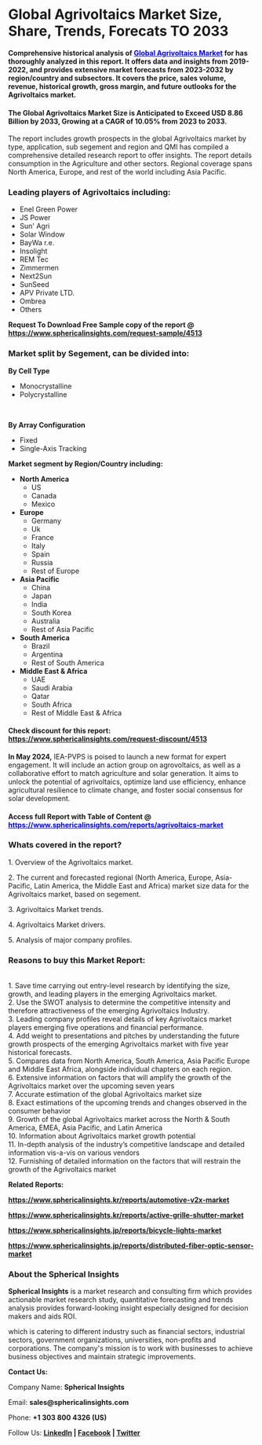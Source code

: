 <h1>Global Agrivoltaics Market Size, Share, Trends, Forecats TO 2033</h1>
<p><strong>Comprehensive historical analysis of&nbsp;<span style="color: #0000ff;"><a style="color: #0000ff;" href="https://www.sphericalinsights.com/reports/agrivoltaics-market" target="_blank">Global Agrivoltaics Market</a></span>&nbsp;for has thoroughly analyzed in this report. It offers data and insights from 2019-2022, and provides extensive market forecasts from 2023-2032 by region/country and subsectors. It covers the price, sales volume, revenue, historical growth, gross margin, and future outlooks for the Agrivoltaics market.</strong></p>
<h4><strong>The Global Agrivoltaics Market Size is Anticipated to Exceed USD 8.86 Billion by 2033, Growing at a CAGR of 10.05% from 2023 to 2033.</strong></h4>
<p>The report includes growth prospects in the global Agrivoltaics market by type, application, sub segement and region and QMI has compiled a comprehensive detailed research report to offer insights. The report details consumption in the Agriculture and other sectors. Regional coverage spans North America, Europe, and rest of the world including Asia Pacific.</p>
<h3><strong>Leading players of Agrivoltaics including:</strong></h3>
<ul>
<li>Enel Green Power</li>
<li>JS Power</li>
<li>Sun' Agri</li>
<li>Solar Window</li>
<li>BayWa r.e.</li>
<li>Insolight</li>
<li>REM Tec</li>
<li>Zimmermen</li>
<li>Next2Sun</li>
<li>SunSeed</li>
<li>APV Private LTD. &nbsp;</li>
<li>Ombrea</li>
<li>Others</li>
</ul>
<p><strong>Request To Download Free Sample copy of the report @ <a href="https://www.sphericalinsights.com/request-sample/4513" target="_blank">https://www.sphericalinsights.com/request-sample/4513</a></strong></p>
<h3><strong>Market split by Segement, can be divided into:</strong></h3>
<p><strong>By Cell Type</strong></p>
<ul>
<li>Monocrystalline</li>
<li>Polycrystalline</li>
</ul>
<p>&nbsp;</p>
<p><strong>By Array Configuration</strong></p>
<ul>
<li>Fixed</li>
<li>Single-Axis Tracking</li>
</ul>
<p><strong>Market segment by Region/Country including:</strong></p>
<ul>
<li><strong>North America</strong>
<ul>
<li>US</li>
<li>Canada</li>
<li>Mexico</li>
</ul>
</li>
<li><strong>Europe</strong>
<ul>
<li>Germany</li>
<li>Uk</li>
<li>France</li>
<li>Italy</li>
<li>Spain</li>
<li>Russia</li>
<li>Rest of Europe</li>
</ul>
</li>
<li><strong>Asia Pacific</strong>
<ul>
<li>China</li>
<li>Japan</li>
<li>India</li>
<li>South Korea</li>
<li>Australia</li>
<li>Rest of Asia Pacific</li>
</ul>
</li>
<li><strong>South America</strong>
<ul>
<li>Brazil</li>
<li>Argentina</li>
<li>Rest of South America</li>
</ul>
</li>
<li><strong>Middle East &amp; Africa</strong>
<ul>
<li>UAE</li>
<li>Saudi Arabia</li>
<li>Qatar</li>
<li>South Africa</li>
<li>Rest of Middle East &amp; Africa</li>
</ul>
</li>
</ul>
<h4>Check discount for this report: <a href="https://www.sphericalinsights.com/request-discount/4513" target="_blank">https://www.sphericalinsights.com/request-discount/4513</a></h4>
<p><strong>In May 2024,</strong> IEA-PVPS is poised to launch a new format for expert engagement. It will include an action group on agrovoltaics, as well as a collaborative effort to match agriculture and solar generation. It aims to unlock the potential of agrivoltaics, optimize land use efficiency, enhance agricultural resilience to climate change, and foster social consensus for solar development.</p>
<h4>Access full Report with Table of Content @ <span style="color: #0000ff;"><a style="color: #0000ff;" href="https://www.sphericalinsights.com/reports/agrivoltaics-market" target="_blank">https://www.sphericalinsights.com/reports/agrivoltaics-market</a></span></h4>
<h3><strong>Whats covered in the report?</strong></h3>
<p>1. Overview of the Agrivoltaics market.</p>
<p>2. The current and forecasted regional (North America, Europe, Asia-Pacific, Latin America, the Middle East and Africa) market size data for the Agrivoltaics market, based on segement.</p>
<p>3. Agrivoltaics Market trends.</p>
<p>4. Agrivoltaics Market drivers.</p>
<p>5. Analysis of major company profiles.</p>
<h3><strong>Reasons to buy this Market Report:</strong></h3>
<p><br /> 1. Save time carrying out entry-level research by identifying the size, growth, and leading players in the emerging Agrivoltaics market.<br /> 2. Use the SWOT analysis to determine the competitive intensity and therefore attractiveness of the emerging Agrivoltaics Industry.<br /> 3. Leading company profiles reveal details of key Agrivoltaics market players emerging five operations and financial performance.<br /> 4. Add weight to presentations and pitches by understanding the future growth prospects of the emerging Agrivoltaics market with five year historical forecasts.<br /> 5. Compares data from North America, South America, Asia Pacific Europe and Middle East Africa, alongside individual chapters on each region.<br /> 6. Extensive information on factors that will amplify the growth of the Agrivoltaics market over the upcoming seven years<br /> 7. Accurate estimation of the global Agrivoltaics market size <br /> 8. Exact estimations of the upcoming trends and changes observed in the consumer behavior <br /> 9. Growth of the global Agrivoltaics market across the North &amp; South America, EMEA, Asia Pacific, and Latin America<br /> 10. Information about Agrivoltaics market growth potential<br /> 11. In-depth analysis of the industry&rsquo;s competitive landscape and detailed information vis-a-vis on various vendors<br /> 12. Furnishing of detailed information on the factors that will restrain the growth of the Agrivoltaics market</p>
<p><strong>Related Reports:</strong></p>
<p><strong><a href="https://www.sphericalinsights.kr/reports/automotive-v2x-market">https://www.sphericalinsights.kr/reports/automotive-v2x-market</a> </strong></p>
<p><strong><a href="https://www.sphericalinsights.kr/reports/active-grille-shutter-market">https://www.sphericalinsights.kr/reports/active-grille-shutter-market</a></strong></p>
<p><strong><a href="https://www.sphericalinsights.jp/reports/bicycle-lights-market">https://www.sphericalinsights.jp/reports/bicycle-lights-market</a> </strong></p>
<p><strong><a href="https://www.sphericalinsights.jp/reports/distributed-fiber-optic-sensor-market">https://www.sphericalinsights.jp/reports/distributed-fiber-optic-sensor-market</a></strong></p>
<h3><strong>About the Spherical Insights</strong></h3>
<p><strong>Spherical Insights</strong> is a market research and consulting firm which provides actionable market research study, quantitative forecasting and trends analysis provides forward-looking insight especially designed for decision makers and aids ROI.</p>
<p>which is catering to different industry such as financial sectors, industrial sectors, government organizations, universities, non-profits and corporations. The company's mission is to work with businesses to achieve business objectives and maintain strategic improvements.</p>
<p><strong>Contact Us:</strong></p>
<p>Company Name: <strong>Spherical Insights</strong></p>
<p>Email: <strong>sales@sphericalinsights.com</strong></p>
<p>Phone: <strong>+1 303 800 4326 (US)</strong></p>
<p>Follow Us: <strong><a href="https://www.linkedin.com/company/spherical-insight/"><u>LinkedIn</u></a> | <a href="https://www.facebook.com/sphericalinsights22"><u>Facebook</u></a> | <a href="https://twitter.com/SInsights_US"><u>Twitter</u></a></strong></p>
